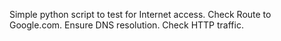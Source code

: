 Simple python script to test for Internet access. Check Route to Google.com. Ensure DNS resolution. Check HTTP traffic.
